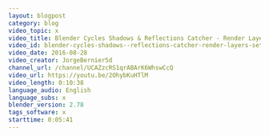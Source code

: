 ```yaml
---
layout: blogpost
category: blog
video_topic: x
video_title: Blender Cycles Shadows & Reflections Catcher - Render Layers Setup
video_id: blender-cycles-shadows--reflections-catcher-render-layers-setup
video_date: 2016-08-28
video_creator: JorgeBernier5d
channel_url: /channel/UCAZzcRS1qrABArK6WhswCcQ
video_url: https://youtu.be/2OhybKuHTlM
video_length: 0:10:38
language_audio: English
language_subs: x
blender_version: 2.78
tags_software: x
starttime: 0:05:41
---
```

